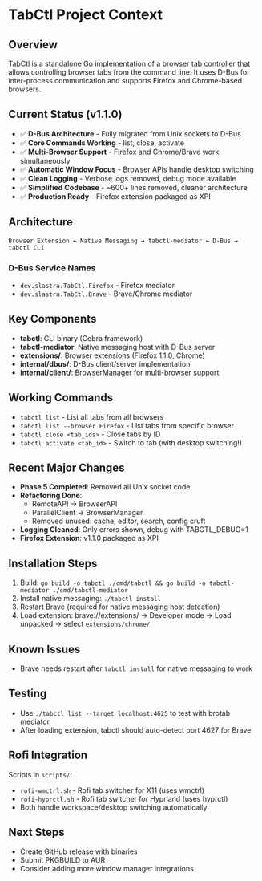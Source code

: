 # TabCtl Project Context

## Overview
TabCtl is a standalone Go implementation of a browser tab controller that allows controlling browser tabs from the command line. It uses D-Bus for inter-process communication and supports Firefox and Chrome-based browsers.

## Current Status (v1.1.0)
- ✅ **D-Bus Architecture** - Fully migrated from Unix sockets to D-Bus
- ✅ **Core Commands Working** - list, close, activate
- ✅ **Multi-Browser Support** - Firefox and Chrome/Brave work simultaneously
- ✅ **Automatic Window Focus** - Browser APIs handle desktop switching
- ✅ **Clean Logging** - Verbose logs removed, debug mode available
- ✅ **Simplified Codebase** - ~600+ lines removed, cleaner architecture
- ✅ **Production Ready** - Firefox extension packaged as XPI

## Architecture
```
Browser Extension ← Native Messaging → tabctl-mediator ← D-Bus → tabctl CLI
```

### D-Bus Service Names
- `dev.slastra.TabCtl.Firefox` - Firefox mediator
- `dev.slastra.TabCtl.Brave` - Brave/Chrome mediator

## Key Components
- **tabctl**: CLI binary (Cobra framework)
- **tabctl-mediator**: Native messaging host with D-Bus server
- **extensions/**: Browser extensions (Firefox 1.1.0, Chrome)
- **internal/dbus/**: D-Bus client/server implementation
- **internal/client/**: BrowserManager for multi-browser support

## Working Commands
- `tabctl list` - List all tabs from all browsers
- `tabctl list --browser Firefox` - List tabs from specific browser
- `tabctl close <tab_ids>` - Close tabs by ID
- `tabctl activate <tab_id>` - Switch to tab (with desktop switching!)

## Recent Major Changes
- **Phase 5 Completed**: Removed all Unix socket code
- **Refactoring Done**:
  - RemoteAPI → BrowserAPI
  - ParallelClient → BrowserManager
  - Removed unused: cache, editor, search, config cruft
- **Logging Cleaned**: Only errors shown, debug with TABCTL_DEBUG=1
- **Firefox Extension**: v1.1.0 packaged as XPI

## Installation Steps
1. Build: `go build -o tabctl ./cmd/tabctl && go build -o tabctl-mediator ./cmd/tabctl-mediator`
2. Install native messaging: `./tabctl install`
3. Restart Brave (required for native messaging host detection)
4. Load extension: brave://extensions/ → Developer mode → Load unpacked → select `extensions/chrome/`

## Known Issues
- Brave needs restart after `tabctl install` for native messaging to work

## Testing
- Use `./tabctl list --target localhost:4625` to test with brotab mediator
- After loading extension, tabctl should auto-detect port 4627 for Brave

## Rofi Integration
Scripts in `scripts/`:
- `rofi-wmctrl.sh` - Rofi tab switcher for X11 (uses wmctrl)
- `rofi-hyprctl.sh` - Rofi tab switcher for Hyprland (uses hyprctl)
- Both handle workspace/desktop switching automatically

## Next Steps
- Create GitHub release with binaries
- Submit PKGBUILD to AUR
- Consider adding more window manager integrations